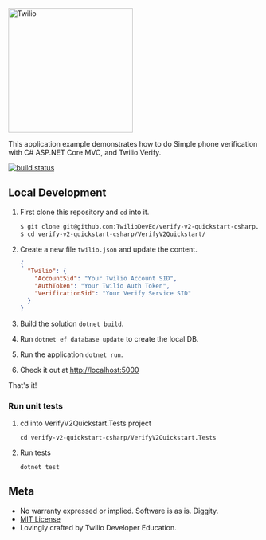 <a href="https://www.twilio.com">
  <img src="https://static0.twilio.com/marketing/bundles/marketing/img/logos/wordmark-red.svg" alt="Twilio" width="250" />
</a>

This application example demonstrates how to do Simple phone verification with C# ASP.NET Core MVC, and Twilio Verify.

[![build status](https://ci.appveyor.com/api/projects/status/5b8cmuf5598em9t1/branch/master?svg=true)](https://ci.appveyor.com/project/TwilioDevEd/automated-survey-csharp)

## Local Development

1. First clone this repository and `cd` into it.

   ```bash
   $ git clone git@github.com:TwilioDevEd/verify-v2-quickstart-csharp.git
   $ cd verify-v2-quickstart-csharp/VerifyV2Quickstart/
   ```

1. Create a new file `twilio.json` and update the content.
   ```json
   {
     "Twilio": {
       "AccountSid": "Your Twilio Account SID",
       "AuthToken": "Your Twilio Auth Token",
       "VerificationSid": "Your Verify Service SID"
     }
   }
   ```

1. Build the solution `dotnet build`.

1. Run `dotnet ef database update` to create the local DB.

1. Run the application `dotnet run`.

1. Check it out at [http://localhost:5000](http://localhost:5000)

That's it!

### Run unit tests

1. cd into VerifyV2Quickstart.Tests project

    `cd verify-v2-quickstart-csharp/VerifyV2Quickstart.Tests`
    
1. Run tests

    `dotnet test`

## Meta

* No warranty expressed or implied. Software is as is. Diggity.
* [MIT License](http://www.opensource.org/licenses/mit-license.html)
* Lovingly crafted by Twilio Developer Education.
